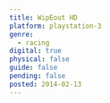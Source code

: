 ```yaml
---
title: WipEout HD
platform: playstation-3
genre:
  - racing
digital: true
physical: false
guide: false
pending: false
posted: 2014-02-13
---
```

